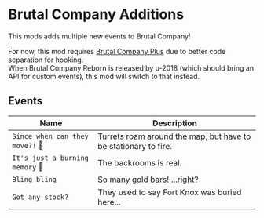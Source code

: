 # Brutal Company Additions

This mods adds multiple new events to Brutal Company!

For now, this mod requires [Brutal Company Plus][BCPlus] due to better code separation for hooking.<br/>
When Brutal Company Reborn is released by u-2018 (which should bring an API for custom events), this mod will switch to
that instead.

[BCPlus]: https://thunderstore.io/c/lethal-company/p/Nips/Brutal_Company_Plus/

## Events

| Name                            | Description                                                     |
|---------------------------------|-----------------------------------------------------------------|
| `Since when can they move?!` 🚧 | Turrets roam around the map, but have to be stationary to fire. |
| `It's just a burning memory` 🚧 | The backrooms is real.                                          |
| `Bling bling`                   | So many gold bars! ...right?                                    |
| `Got any stock?`                | They used to say Fort Knox was buried here...                   |